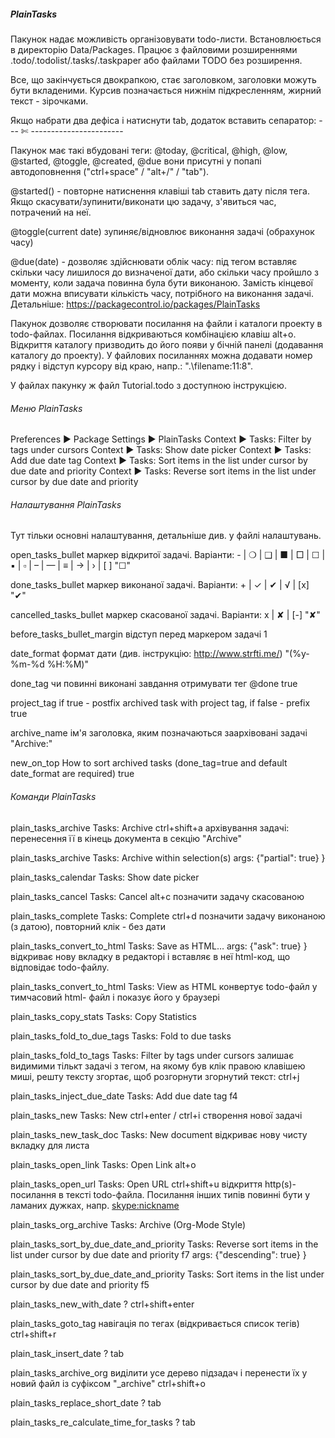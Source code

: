 ##### PlainTasks

Пакунок надає можливість організовувати todo-листи. Встановлюється в директорію
Data/Packages. Працює з файловими розширеннями .todo/.todolist/.tasks/.taskpaper
або файлами TODO без розширення.

Все, що закінчується двокрапкою, стає заголовком, заголовки можуть бути
вкладеними. Курсив позначається нижнім підкресленням, жирний текст - зірочками.

Якщо набрати два дефіса і натиснути tab, додаток вставить сепаратор:
--- ✄ -----------------------

Пакунок має такі вбудовані теги: @today, @critical, @high, @low, @started,
@toggle, @created, @due вони присутні у попапі автодоповнення ("ctrl+space" /
"alt+/" / "tab").

@started() - повторне натиснення клавіші tab ставить дату після тега. Якщо
скасувати/зупинити/виконати цю задачу, з'явиться час, потрачений на неї.

@toggle(current date) зупиняє/відновлює виконання задачі (обрахунок часу)

@due(date) - дозволяє здійснювати облік часу: під тегом вставляє скільки часу
лишилося до визначеної дати, або скільки часу пройшло з моменту, коли задача
повинна була бути виконаною. Замість кінцевої дати можна вписувати кількість
часу, потрібного на виконання задачі. Детальніше:
https://packagecontrol.io/packages/PlainTasks

Пакунок дозволяє створювати посилання на файли і каталоги проекту в todo-файлах.
Посилання відкриваються комбінацією клавіш alt+o. Відкриття каталогу призводить
до його появи у бічній панелі (додавання каталогу до проекту). У файлових
посиланнях можна додавати номер рядку і відступ курсору від краю, напр.:
".\filename:11:8".

У файлах пакунку ж файл Tutorial.todo з доступною інструкцією.


###### Меню PlainTasks

Preferences ▶ Package Settings ▶ PlainTasks
Context ▶ Tasks: Filter by tags under cursors
Context ▶ Tasks: Show date picker
Context ▶ Tasks: Add due date tag
Context ▶ Tasks: Sort items in the list under cursor by due date and priority
Context ▶ Tasks: Reverse sort items in the list under cursor by due date and
          priority


###### Налаштування PlainTasks

Тут тільки основні налаштування, детальніше див. у файлі налаштувань.


open_tasks_bullet          маркер відкритої задачі. Варіанти: - | ❍ | ❑ | ■ | □
                           | ☐ | ▪ | ▫ | – | — | ≡ | → | › | [ ]
                           "☐"

done_tasks_bullet          маркер виконаної задачі. Варіанти: + | ✓ | ✔ | √ | [x]
                           "✔"

cancelled_tasks_bullet     маркер скасованої задачі. Варіанти: x | ✘ | [-]
                           "✘"

before_tasks_bullet_margin відступ перед маркером задачі
                           1

date_format                формат дати (див. інструкцію: http://www.strfti.me/)
                           "(%y-%m-%d %H:%M)"

done_tag                   чи повинні виконані завдання отримувати тег @done
                           true

project_tag                if true - postfix archived task with project tag, if
                           false - prefix
                           true

archive_name               ім'я заголовка, яким позначаються заархівовані задачі
                           "Archive:"

new_on_top                 How to sort archived tasks (done_tag=true and default
                           date_format are required)
                           true


###### Команди PlainTasks

plain_tasks_archive                     Tasks: Archive
                                        ctrl+shift+a
                                        архівування задачі: перенесення її в
                                        кінець документа в секцію "Archive"

plain_tasks_archive                     Tasks: Archive within selection(s)
                                        args: {"partial": true} }

plain_tasks_calendar                    Tasks: Show date picker

plain_tasks_cancel                      Tasks: Cancel
                                        alt+c
                                        позначити задачу скасованою

plain_tasks_complete                    Tasks: Complete
                                        ctrl+d
                                        позначити задачу виконаною (з датою),
                                        повторний клік - без дати

plain_tasks_convert_to_html             Tasks: Save as HTML…
                                        args: {"ask": true} }
                                        відкриває нову вкладку в редакторі і
                                        вставляє в неї html-код, що відповідає
                                        todo-файлу.

plain_tasks_convert_to_html             Tasks: View as HTML
                                        конвертує todo-файл у тимчасовий html-
                                        файл і показує його у браузері

plain_tasks_copy_stats                  Tasks: Copy Statistics

plain_tasks_fold_to_due_tags            Tasks: Fold to due tasks

plain_tasks_fold_to_tags                Tasks: Filter by tags under cursors
                                        залишає видимими тількт задачі з тегом,
                                        на якому був клік правою клавішею миші,
                                        решту тексту згортає, щоб розгорнути
                                        згорнутий текст: ctrl+j

plain_tasks_inject_due_date             Tasks: Add due date tag
                                        f4

plain_tasks_new                         Tasks: New
                                        ctrl+enter / ctrl+i
                                        створення нової задачі

plain_tasks_new_task_doc                Tasks: New document
                                        відкриває нову чисту вкладку для листа

plain_tasks_open_link                   Tasks: Open Link
                                        alt+o

plain_tasks_open_url                    Tasks: Open URL
                                        ctrl+shift+u
                                        відкриття http(s)-посилання в тексті
                                        todo-файла. Посилання інших типів
                                        повинні бути у ламаних дужках, напр.
                                        <skype:nickname>

plain_tasks_org_archive                 Tasks: Archive (Org-Mode Style)

plain_tasks_sort_by_due_date_and_priority Tasks: Reverse sort items in the list
                                          under cursor by due date and priority
                                          f7
                                          args: {"descending": true} }

plain_tasks_sort_by_due_date_and_priority Tasks: Sort items in the list under
                                          cursor by due date and priority
                                          f5

plain_tasks_new_with_date               ?
                                        ctrl+shift+enter

plain_tasks_goto_tag                    навігація по тегах (відкривається список
                                        тегів)
                                        ctrl+shift+r

plain_task_insert_date                  ?
                                        tab

plain_tasks_archive_org                 виділити усе дерево підзадач і перенести
                                        їх у новий файл із суфіксом "_archive"
                                        ctrl+shift+o

plain_tasks_replace_short_date          ?
                                        tab

plain_tasks_re_calculate_time_for_tasks ?
                                        tab